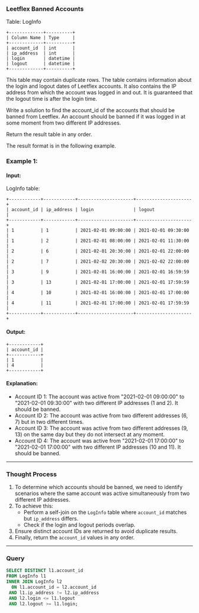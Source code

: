 ### Leetflex Banned Accounts

Table: LogInfo
```
+-------------+----------+
| Column Name | Type     |
+-------------+----------+
| account_id  | int      |
| ip_address  | int      |
| login       | datetime |
| logout      | datetime |
+-------------+----------+
```
This table may contain duplicate rows.
The table contains information about the login and logout dates of Leetflex accounts. It also contains the IP address from which the account was logged in and out.
It is guaranteed that the logout time is after the login time.

Write a solution to find the account_id of the accounts that should be banned from Leetflex. An account should be banned if it was logged in at some moment from two different IP addresses.

Return the result table in any order.

The result format is in the following example.

### Example 1:

#### Input:
LogInfo table:
```
+------------+------------+---------------------+---------------------+
| account_id | ip_address | login               | logout              |
+------------+------------+---------------------+---------------------+
| 1          | 1          | 2021-02-01 09:00:00 | 2021-02-01 09:30:00 |
| 1          | 2          | 2021-02-01 08:00:00 | 2021-02-01 11:30:00 |
| 2          | 6          | 2021-02-01 20:30:00 | 2021-02-01 22:00:00 |
| 2          | 7          | 2021-02-02 20:30:00 | 2021-02-02 22:00:00 |
| 3          | 9          | 2021-02-01 16:00:00 | 2021-02-01 16:59:59 |
| 3          | 13         | 2021-02-01 17:00:00 | 2021-02-01 17:59:59 |
| 4          | 10         | 2021-02-01 16:00:00 | 2021-02-01 17:00:00 |
| 4          | 11         | 2021-02-01 17:00:00 | 2021-02-01 17:59:59 |
+------------+------------+---------------------+---------------------+
```
#### Output:
```
+------------+
| account_id |
+------------+
| 1          |
| 4          |
+------------+
```
#### Explanation:
- Account ID 1: The account was active from "2021-02-01 09:00:00" to "2021-02-01 09:30:00" with two different IP addresses (1 and 2). It should be banned.
- Account ID 2: The account was active from two different addresses (6, 7) but in two different times.
- Account ID 3: The account was active from two different addresses (9, 13) on the same day but they do not intersect at any moment.
- Account ID 4: The account was active from "2021-02-01 17:00:00" to "2021-02-01 17:00:00" with two different IP addresses (10 and 11). It should be banned.

---

### Thought Process
1. To determine which accounts should be banned, we need to identify scenarios where the same account was active simultaneously from two different IP addresses.
2. To achieve this:
   - Perform a self-join on the `LogInfo` table where `account_id` matches but `ip_address` differs.
   - Check if the login and logout periods overlap.
3. Ensure distinct account IDs are returned to avoid duplicate results.
4. Finally, return the `account_id` values in any order.

---

### Query
```sql
SELECT DISTINCT l1.account_id
FROM LogInfo l1
INNER JOIN LogInfo l2
  ON l1.account_id = l2.account_id
 AND l1.ip_address != l2.ip_address
 AND l2.login <= l1.logout
 AND l2.logout >= l1.login;

